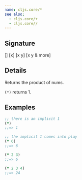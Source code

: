 ```yaml
---
name: cljs.core/*
see also:
  - cljs.core/+
  - cljs.core//
---
```


## Signature
[]
[x]
[x y]
[x y & more]


## Details

Returns the product of nums.

`(*)` returns 1.


## Examples

```clj
;; there is an implicit 1
(*)
;;=> 1

;; the implicit 1 comes into play
(* 6)
;;=> 6

(* 2 3)
;;=> 6

(* 2 3 4)
;;=> 24
```